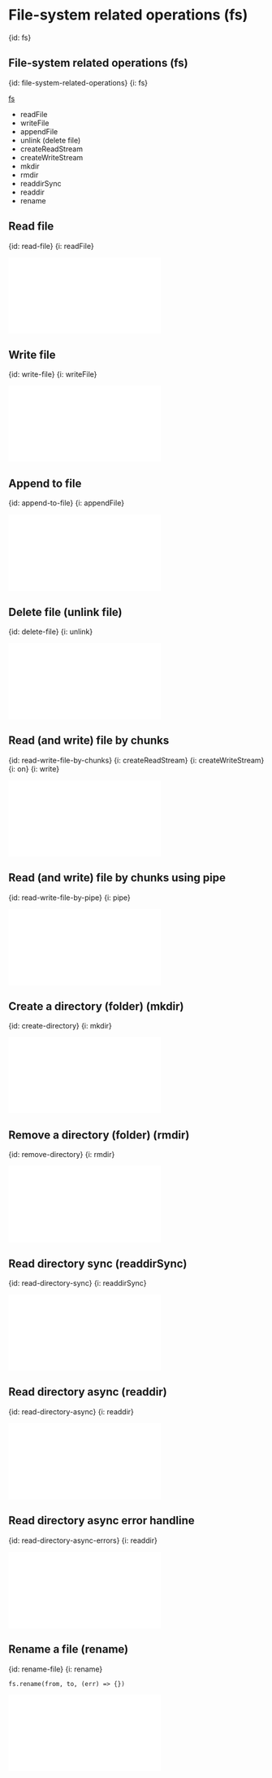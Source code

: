 # File-system related operations (fs)
{id: fs}


## File-system related operations (fs)
{id: file-system-related-operations}
{i: fs}

[fs](https://nodejs.org/docs/latest/api/fs.html)

* readFile
* writeFile
* appendFile
* unlink (delete file)
* createReadStream
* createWriteStream
* mkdir
* rmdir
* readdirSync
* readdir
* rename

## Read file
{id: read-file}
{i: readFile}

![](examples/node-intro/read_file.js)

## Write file
{id: write-file}
{i: writeFile}

![](examples/node-intro/write_file.js)

## Append to file
{id: append-to-file}
{i: appendFile}

![](examples/node-intro/append_to_file.js)

## Delete file (unlink file)
{id: delete-file}
{i: unlink}

![](examples/node-intro/delete_file.js)

## Read (and write) file by chunks
{id: read-write-file-by-chunks}
{i: createReadStream}
{i: createWriteStream}
{i: on}
{i: write}

![](examples/node-intro/read_write_by_chunks.js)

## Read (and write) file by chunks using pipe
{id: read-write-file-by-pipe}
{i: pipe}

![](examples/node-intro/read_write.js)


## Create a directory (folder) (mkdir)
{id: create-directory}
{i: mkdir}

![](examples/node-intro/create_directory.js)

## Remove a directory (folder) (rmdir)
{id: remove-directory}
{i: rmdir}

![](examples/node-intro/remove_directory.js)


## Read directory sync (readdirSync)
{id: read-directory-sync}
{i: readdirSync}

![](examples/node-intro/readdir_sync.js)

## Read directory async (readdir)
{id: read-directory-async}
{i: readdir}

![](examples/node-intro/readdir_async.js)

## Read directory async error handline
{id: read-directory-async-errors}
{i: readdir}

![](examples/node-intro/readdir_async_errors.js)

## Rename a file (rename)
{id: rename-file}
{i: rename}

```
fs.rename(from, to, (err) => {})
```

![](examples/node-intro/rename_file.js)

